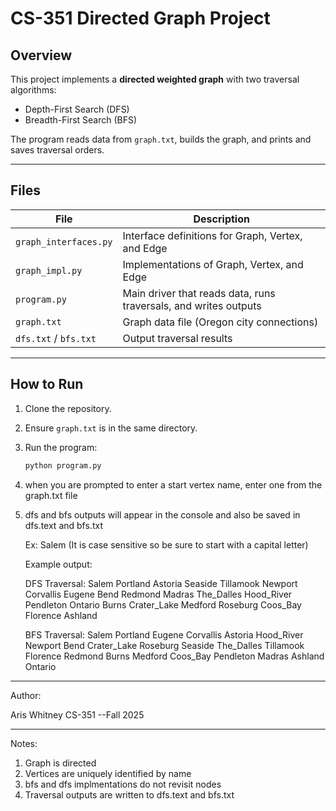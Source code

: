 # CS-351 Directed Graph Project

## Overview
This project implements a **directed weighted graph** with two traversal algorithms:
- Depth-First Search (DFS)
- Breadth-First Search (BFS)

The program reads data from `graph.txt`, builds the graph, and prints and saves traversal orders.

---

## Files
| File | Description |
|------|--------------|
| `graph_interfaces.py` | Interface definitions for Graph, Vertex, and Edge |
| `graph_impl.py` | Implementations of Graph, Vertex, and Edge |
| `program.py` | Main driver that reads data, runs traversals, and writes outputs |
| `graph.txt` | Graph data file (Oregon city connections) |
| `dfs.txt` / `bfs.txt` | Output traversal results |

---

## How to Run
1. Clone the repository.
2. Ensure `graph.txt` is in the same directory.
3. Run the program:
   ```bash
   python program.py
4. when you are prompted to enter a start vertex name, enter one from the graph.txt file
5. dfs and bfs outputs will appear in the console and also be saved in dfs.text and bfs.txt

    Ex: Salem (It is case sensitive so be sure to start with a capital letter)

    Example output:

    DFS Traversal:
    Salem
    Portland
    Astoria
    Seaside
    Tillamook
    Newport
    Corvallis
    Eugene
    Bend
    Redmond
    Madras
    The_Dalles
    Hood_River
    Pendleton
    Ontario
    Burns
    Crater_Lake
    Medford
    Roseburg
    Coos_Bay
    Florence
    Ashland

    BFS Traversal:
    Salem
    Portland
    Eugene
    Corvallis
    Astoria
    Hood_River
    Newport
    Bend
    Crater_Lake
    Roseburg
    Seaside
    The_Dalles
    Tillamook
    Florence
    Redmond
    Burns
    Medford
    Coos_Bay
    Pendleton
    Madras
    Ashland
    Ontario


---

Author:

Aris Whitney
CS-351 --Fall 2025

---

Notes:
1. Graph is directed
2. Vertices are uniquely identified by name
3. bfs and dfs implmentations do not revisit nodes
4. Traversal outputs are written to dfs.text and bfs.txt
